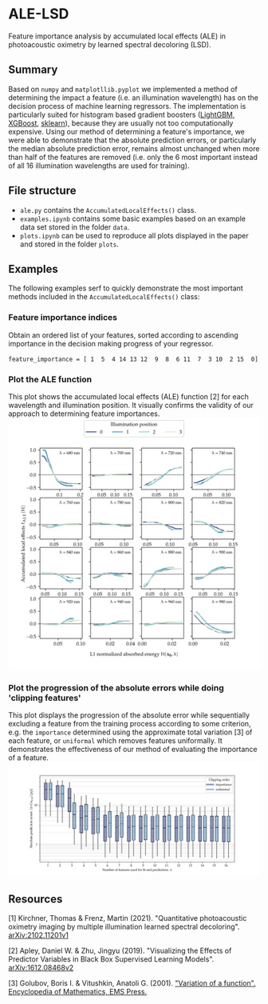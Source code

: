 # ALE-LSD
Feature importance analysis by accumulated local effects (ALE) in photoacoustic oximetry by learned spectral decoloring (LSD).
## Summary
Based on `numpy` and `matplotllib.pyplot` we implemented a method of determining the impact a feature (i.e. an illumination wavelength) has on the decision process of machine learning regressors. The implementation is particularly suited for histogram based gradient boosters ([LightGBM](https://lightgbm.readthedocs.io/en/latest/pythonapi/lightgbm.LGBMRegressor.html), [XGBoost](https://xgboost.readthedocs.io/en/latest/python/python_api.html), [sklearn](https://scikit-learn.org/stable/modules/generated/sklearn.ensemble.HistGradientBoostingRegressor.html)), because they are usually not too computationally expensive. Using our method of determining a feature's importance, we were able to demonstrate that the absolute prediction errors, or particularly the median absolute prediction error, remains almost unchanged when more than half of the features are removed (i.e. only the 6 most important instead of all 16 illumination wavelengths are used for training).
## File structure
* `ale.py` contains the `AccumulatedLocalEffects()` class.
* `examples.ipynb` contains some basic examples based on an example data set stored in the folder `data`.
* `plots.ipynb` can be used to reproduce all plots displayed in the paper and stored in the folder `plots`.
## Examples
The following examples serf to quickly demonstrate the most important methods included in the `AccumulatedLocalEffects()` class:
### Feature importance indices
Obtain an ordered list of your features, sorted according to ascending importance in the decision making progress of your regressor.

    feature_importance = [ 1  5  4 14 13 12  9  8  6 11  7  3 10  2 15  0]

### Plot the ALE function
This plot shows the accumulated local effects (ALE) function [2] for each wavelength and illumination position. It visually confirms the validity of our approach to determining feature importances.
![ALE_function example](/plots/EXAMPLE_ALE_function.png)
### Plot the progression of the absolute errors while doing 'clipping features'
This plot displays the progression of the absolute error while sequentially excluding a feature from the training process according to some criterion, e.g. the `importance` determined using the approximate total variation [3] of each feature, or `uniformal` which removes features uniformally. It demonstrates the effectiveness of our method of evaluating the importance of a feature.
![feature clipping example](/plots/EXAMPLE_FEATCLIP_importance-uniformal.png)
## Resources
[1] Kirchner, Thomas & Frenz, Martin (2021). "Quantitative photoacoustic oximetry imaging by multiple illumination learned spectral decoloring". [arXiv:2102.11201v1](https://arxiv.org/abs/2102.11201)

[2] Apley, Daniel W. & Zhu, Jingyu (2019). "Visualizing the Effects of Predictor Variables in Black Box Supervised Learning Models". [arXiv:1612.08468v2](https://arxiv.org/abs/1612.08468)

[3] Golubov, Boris I. & Vitushkin, Anatoli G. (2001). ["Variation of a function". Encyclopedia of Mathematics, EMS Press.](https://encyclopediaofmath.org/index.php?title=Variation_of_a_function)

